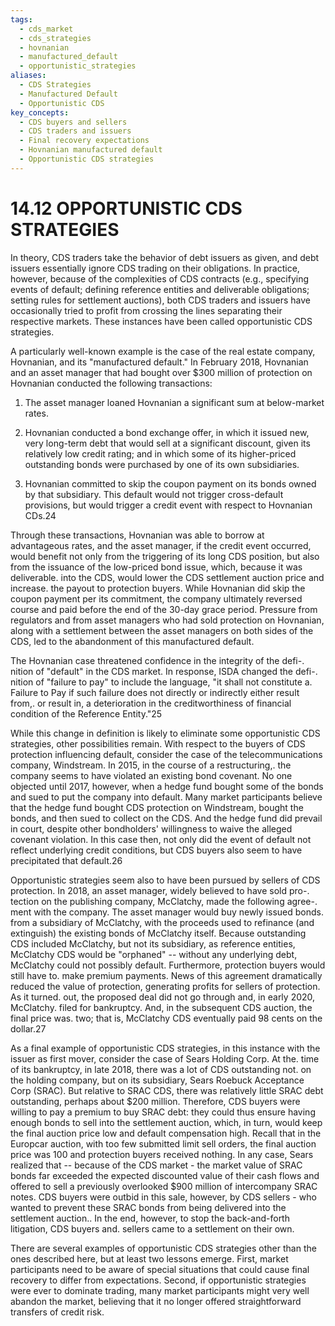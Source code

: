 ```yaml
---
tags:
  - cds_market
  - cds_strategies
  - hovnanian
  - manufactured_default
  - opportunistic_strategies
aliases:
  - CDS Strategies
  - Manufactured Default
  - Opportunistic CDS
key_concepts:
  - CDS buyers and sellers
  - CDS traders and issuers
  - Final recovery expectations
  - Hovnanian manufactured default
  - Opportunistic CDS strategies
---
```


# 14.12 OPPORTUNISTIC CDS STRATEGIES  

In theory, CDS traders take the behavior of debt issuers as given, and debt issuers essentially ignore CDS trading on their obligations. In practice, however, because of the complexities of CDS contracts (e.g., specifying events of default; defining reference entities and deliverable obligations; setting rules for settlement auctions), both CDS traders and issuers have occasionally tried to profit from crossing the lines separating their respective markets. These instances have been called opportunistic CDS strategies.  

A particularly well-known example is the case of the real estate company, Hovnanian, and its "manufactured default." In February 2018, Hovnanian and an asset manager that had bought over $\$300$ million of protection on Hovnanian conducted the following transactions:  

1. The asset manager loaned Hovnanian a significant sum at below-market rates.   
2. Hovnanian conducted a bond exchange offer, in which it issued new, very long-term debt that would sell at a significant discount, given its relatively low credit rating; and in which some of its higher-priced outstanding bonds were purchased by one of its own subsidiaries.  

3. Hovnanian committed to skip the coupon payment on its bonds owned by that subsidiary. This default would not trigger cross-default provisions, but would trigger a credit event with respect to Hovnanian CDs.24  

Through these transactions, Hovnanian was able to borrow at advantageous rates, and the asset manager, if the credit event occurred, would benefit not only from the triggering of its long CDS position, but also from the issuance of the low-priced bond issue, which, because it was deliverable. into the CDS, would lower the CDS settlement auction price and increase. the payout to protection buyers. While Hovnanian did skip the coupon payment per its commitment, the company ultimately reversed course and paid before the end of the 30-day grace period. Pressure from regulators and from asset managers who had sold protection on Hovnanian, along with a settlement between the asset managers on both sides of the CDS, led to the abandonment of this manufactured default.  

The Hovnanian case threatened confidence in the integrity of the defi-. nition of "default" in the CDS market. In response, ISDA changed the defi-. nition of "failure to pay" to include the language, "it shall not constitute a. Failure to Pay if such failure does not directly or indirectly either result from,. or result in, a deterioration in the creditworthiness of financial condition of the Reference Entity."25  

While this change in definition is likely to eliminate some opportunistic CDS strategies, other possibilities remain. With respect to the buyers of CDS protection influencing default, consider the case of the telecommunications company, Windstream. In 2015, in the course of a restructuring,. the company seems to have violated an existing bond covenant. No one objected until 2017, however, when a hedge fund bought some of the bonds and sued to put the company into default. Many market participants believe that the hedge fund bought CDS protection on Windstream, bought the bonds, and then sued to collect on the CDS. And the hedge fund did prevail in court, despite other bondholders' willingness to waive the alleged covenant violation. In this case then, not only did the event of default not reflect underlying credit conditions, but CDS buyers also seem to have precipitated that default.26  

Opportunistic strategies seem also to have been pursued by sellers of CDS protection. In 2018, an asset manager, widely believed to have sold pro-. tection on the publishing company, McClatchy, made the following agree-. ment with the company. The asset manager would buy newly issued bonds. from a subsidiary of McClatchy, with the proceeds used to refinance (and extinguish) the existing bonds of McClatchy itself. Because outstanding CDS included McClatchy, but not its subsidiary, as reference entities, McClatchy CDS would be "orphaned" -- without any underlying debt, McClatchy could not possibly default. Furthermore, protection buyers would still have to. make premium payments. News of this agreement dramatically reduced the value of protection, generating profits for sellers of protection. As it turned. out, the proposed deal did not go through and, in early 2020, McClatchy. filed for bankruptcy. And, in the subsequent CDS auction, the final price was. two; that is, McClatchy CDS eventually paid 98 cents on the dollar.27  

As a final example of opportunistic CDS strategies, in this instance with the issuer as first mover, consider the case of Sears Holding Corp. At the. time of its bankruptcy, in late 2018, there was a lot of CDS outstanding not. on the holding company, but on its subsidiary, Sears Roebuck Acceptance Corp (SRAC). But relative to SRAC CDS, there was relatively little SRAC debt outstanding, perhaps about $\$200$ million. Therefore, CDS buyers were willing to pay a premium to buy SRAC debt: they could thus ensure having enough bonds to sell into the settlement auction, which, in turn, would keep the final auction price low and default compensation high. Recall that in the Europcar auction, with too few submitted limit sell orders, the final auction price was 100 and protection buyers received nothing. In any case, Sears realized that -- because of the CDS market - the market value of SRAC bonds far exceeded the expected discounted value of their cash flows and offered to sell a previously overlooked $\$900$ million of intercompany SRAC notes. CDS buyers were outbid in this sale, however, by CDS sellers - who wanted to prevent these SRAC bonds from being delivered into the settlement auction.. In the end, however, to stop the back-and-forth litigation, CDS buyers and. sellers came to a settlement on their own.  

There are several examples of opportunistic CDS strategies other than the ones described here, but at least two lessons emerge. First, market participants need to be aware of special situations that could cause final recovery to differ from expectations. Second, if opportunistic strategies were ever to dominate trading, many market participants might very well abandon the market, believing that it no longer offered straightforward transfers of credit risk.  
